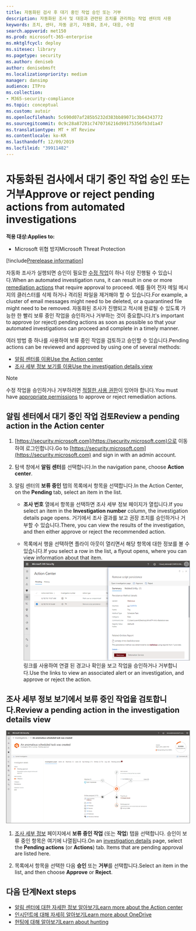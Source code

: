 ```yaml
---
title: 자동화된 검사 후 대기 중인 작업 승인 또는 거부
description: 자동화된 조사 및 대응과 관련된 조치를 관리하는 작업 센터의 사용
keywords: 조치, 센터, 자동 공기, 자동화, 조사, 대응, 수정
search.appverid: met150
ms.prod: microsoft-365-enterprise
ms.mktglfcycl: deploy
ms.sitesec: library
ms.pagetype: security
ms.author: deniseb
author: denisebmsft
ms.localizationpriority: medium
manager: dansimp
audience: ITPro
ms.collection:
- M365-security-compliance
ms.topic: conceptual
ms.custom: autoir
ms.openlocfilehash: 5c690d07af285b5232d383bb89071c3b64343772
ms.sourcegitcommit: 0c9c28a87201c7470716216d99175356fb3d1a47
ms.translationtype: MT + HT Review
ms.contentlocale: ko-KR
ms.lasthandoff: 12/09/2019
ms.locfileid: "39911482"
---
```

# <a name="approve-or-reject-pending-actions-from-automated-investigations"></a><span data-ttu-id="c37f3-104">자동화된 검사에서 대기 중인 작업 승인 또는 거부</span><span class="sxs-lookup"><span data-stu-id="c37f3-104">Approve or reject pending actions from automated investigations</span></span>

<span data-ttu-id="c37f3-105">**적용 대상:**</span><span class="sxs-lookup"><span data-stu-id="c37f3-105">**Applies to:**</span></span>
- <span data-ttu-id="c37f3-106">Microsoft 위협 방지</span><span class="sxs-lookup"><span data-stu-id="c37f3-106">Microsoft Threat Protection</span></span>

[!include[Prerelease information](prerelease.md)]

<span data-ttu-id="c37f3-107">자동화 조사가 실행되면 승인이 필요한 [수정 작업](mtp-action-center.md#remediation-actions)이 하나 이상 진행될 수 있습니다.</span><span class="sxs-lookup"><span data-stu-id="c37f3-107">When an automated investigation runs, it can result in one or more [remediation actions](mtp-action-center.md#remediation-actions) that require approval to proceed.</span></span> <span data-ttu-id="c37f3-108">예를 들어 전자 메일 메시지의 클러스터를 삭제 하거나 격리된 파일을 제거해야 할 수 있습니다.</span><span class="sxs-lookup"><span data-stu-id="c37f3-108">For example, a cluster of email messages might need to be deleted, or a quarantined file might need to be removed.</span></span> <span data-ttu-id="c37f3-109">자동화된 조사가 진행되고 적시에 완료될 수 있도록 가능한 한 빨리 보류 중인 작업을 승인하거나 거부하는 것이 중요합니다.</span><span class="sxs-lookup"><span data-stu-id="c37f3-109">It's important to approve (or reject) pending actions as soon as possible so that your automated investigations can proceed and complete in a timely manner.</span></span> 

<span data-ttu-id="c37f3-110">여러 방법 중 하나를 사용하여 보류 중인 작업을 검토하고 승인할 수 있습니다.</span><span class="sxs-lookup"><span data-stu-id="c37f3-110">Pending actions can be reviewed and approved by using one of several methods:</span></span>
- [<span data-ttu-id="c37f3-111">알림 센터를 이용</span><span class="sxs-lookup"><span data-stu-id="c37f3-111">Use the Action center</span></span>](#review-a-pending-action-in-the-action-center)
- [<span data-ttu-id="c37f3-112">조사 세부 정보 보기를 이용</span><span class="sxs-lookup"><span data-stu-id="c37f3-112">Use the investigation details view</span></span>](#review-a-pending-action-in-the-investigation-details-view)

> [!NOTE]
> <span data-ttu-id="c37f3-113">수정 작업을 승인하거나 거부하려면 [적절한 사용 권한](mtp-action-center.md#required-permissions-for-action-center-tasks)이 있어야 합니다.</span><span class="sxs-lookup"><span data-stu-id="c37f3-113">You must have [appropriate permissions](mtp-action-center.md#required-permissions-for-action-center-tasks) to approve or reject remediation actions.</span></span>

## <a name="review-a-pending-action-in-the-action-center"></a><span data-ttu-id="c37f3-114">알림 센터에서 대기 중인 작업 검토</span><span class="sxs-lookup"><span data-stu-id="c37f3-114">Review a pending action in the Action center</span></span>

1. <span data-ttu-id="c37f3-115">[https://security.microsoft.com](https://security.microsoft.com)으로 이동하여 로그인합니다.</span><span class="sxs-lookup"><span data-stu-id="c37f3-115">Go to [https://security.microsoft.com](https://security.microsoft.com) and sign in with an admin account.</span></span> 

2. <span data-ttu-id="c37f3-116">탐색 창에서 **알림 센터**를 선택합니다.</span><span class="sxs-lookup"><span data-stu-id="c37f3-116">In the navigation pane, choose **Action center**.</span></span> 

3. <span data-ttu-id="c37f3-117">알림 센터의 **보류 중인** 탭의 목록에서 항목을 선택합니다.</span><span class="sxs-lookup"><span data-stu-id="c37f3-117">In the Action Center, on the **Pending** tab, select an item in the list.</span></span> 

    - <span data-ttu-id="c37f3-118">**조사 번호** 열에서 항목을 선택하면 조사 세부 정보 페이지가 열립니다.</span><span class="sxs-lookup"><span data-stu-id="c37f3-118">If you select an item in the **Investigation number** column, the investigation details page opens.</span></span> <span data-ttu-id="c37f3-119">거기에서 조사 결과를 보고 권장 조치를 승인하거나 거부할 수 있습니다.</span><span class="sxs-lookup"><span data-stu-id="c37f3-119">There, you can view the results of the investigation, and then either approve or reject the recommended action.</span></span>
 
    - <span data-ttu-id="c37f3-120">목록에서 행을 선택하면 플라이 아웃이 열리면서 해당 항목에 대한 정보를 볼 수 있습니다.</span><span class="sxs-lookup"><span data-stu-id="c37f3-120">If you select a row in the list, a flyout opens, where you can view information about that item.</span></span> <br/>![조치 승인 또는 거부](../images/air-actioncenter-itemselected.png)<br/><span data-ttu-id="c37f3-122">링크를 사용하여 연결 된 경고나 확인을 보고 작업을 승인하거나 거부합니다.</span><span class="sxs-lookup"><span data-stu-id="c37f3-122">Use the links to view an associated alert or an investigation, and approve or reject the action.</span></span>

## <a name="review-a-pending-action-in-the-investigation-details-view"></a><span data-ttu-id="c37f3-123">조사 세부 정보 보기에서 보류 중인 작업을 검토합니다.</span><span class="sxs-lookup"><span data-stu-id="c37f3-123">Review a pending action in the investigation details view</span></span>

![조사 세부 정보](../images/mtp-air-investdetails.png)

1. <span data-ttu-id="c37f3-125">[조사 세부 정보](mtp-autoir-results.md) 페이지에서 **보류 중인 작업** (또는 **작업**) 탭을 선택합니다. 승인이 보류 중인 항목은 여기에 나열됩니다.</span><span class="sxs-lookup"><span data-stu-id="c37f3-125">On an [investigation details](mtp-autoir-results.md) page, select the **Pending actions** (or **Actions**) tab. Items that are pending approval are listed here.</span></span>

2. <span data-ttu-id="c37f3-126">목록에서 항목을 선택한 다음 **승인** 또는 **거부**를 선택합니다.</span><span class="sxs-lookup"><span data-stu-id="c37f3-126">Select an item in the list, and then choose **Approve** or **Reject**.</span></span>

## <a name="next-steps"></a><span data-ttu-id="c37f3-127">다음 단계</span><span class="sxs-lookup"><span data-stu-id="c37f3-127">Next steps</span></span>

- [<span data-ttu-id="c37f3-128">알림 센터에 대한 자세한 정보 알아보기</span><span class="sxs-lookup"><span data-stu-id="c37f3-128">Learn more about the Action center</span></span>](mtp-action-center.md)
- [<span data-ttu-id="c37f3-129">인시던트에 대해 자세히 알아보기</span><span class="sxs-lookup"><span data-stu-id="c37f3-129">Learn more about OneDrive</span></span>](incidents-overview.md)
- [<span data-ttu-id="c37f3-130">헌팅에 대해 알아보기</span><span class="sxs-lookup"><span data-stu-id="c37f3-130">Learn about hunting</span></span>](advanced-hunting-overview.md)
